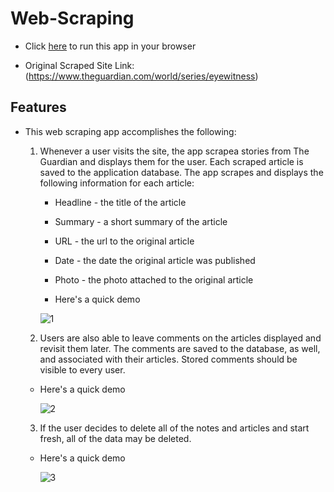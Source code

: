 # Web-Scraping

 * Click [here](https://serene-beyond-27591.herokuapp.com/) to run this app in your browser

 * Original Scraped Site Link: (https://www.theguardian.com/world/series/eyewitness)

## Features

* This web scraping app accomplishes the following:

  1. Whenever a user visits the site, the app scrapea stories from The Guardian and displays them for the user. Each scraped article is saved to the application database. The app scrapes and displays the following information for each article:

     * Headline - the title of the article

     * Summary - a short summary of the article

     * URL - the url to the original article

     * Date - the date the original article was published

     * Photo - the photo attached to the original article

     * Here's a quick demo

      ![1](https://github.com/kathrynherod/Week-18_Web-Scraping/blob/master/gifs/ex1.gif?raw=true)

  2. Users are also able to leave comments on the articles displayed and revisit them later. The comments are saved to the database, as well, and associated with their articles. Stored comments should be visible to every user.

   * Here's a quick demo

      ![2](https://github.com/kathrynherod/Week-18_Web-Scraping/blob/master/gifs/ex2.gif?raw=true)

  3. If the user decides to delete all of the notes and articles and start fresh, all of the data may be deleted. 

    * Here's a quick demo

      ![3](https://github.com/kathrynherod/Week-18_Web-Scraping/blob/master/gifs/ex3.gif?raw=true)
